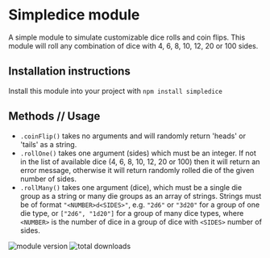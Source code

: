 # Simpledice module
A simple module to simulate customizable dice rolls and coin flips.  This module will roll any combination of dice with 4, 6, 8, 10, 12, 20 or 100 sides. 

## Installation instructions
Install this module into your project with `npm install simpledice`

## Methods // Usage
- `.coinFlip()` takes no arguments and will randomly return 'heads' or 'tails' as a string.
- `.rollOne()` takes one argument (sides) which must be an integer.  If not in the list of available dice (4, 6, 8, 10, 12, 20 or 100) then it will return an error message, otherwise it will return randomly rolled die of the given number of sides.
- `.rollMany()` takes one argument (dice), which must be a single die group as a string or many die groups as an array of strings.  Strings must be of format `"<NUMBER>d<SIDES>"`, e.g. `"2d6"` or `"3d20"` for a group of one die type, or `["2d6", "1d20"]` for a group of many dice types, where `<NUMBER>` is the number of dice in a group of dice with `<SIDES>` number of sides.

![module version](https://https://img.shields.io/npm/v/simpledice)
![total downloads](https://img.shields.io/npm/dt/simpledice)
